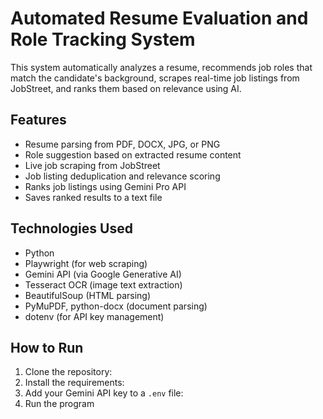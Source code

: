 # Automated Resume Evaluation and Role Tracking System

This system automatically analyzes a resume, recommends job roles that match the candidate's background, scrapes real-time job listings from JobStreet, and ranks them based on relevance using AI.

##  Features
- Resume parsing from PDF, DOCX, JPG, or PNG
- Role suggestion based on extracted resume content
- Live job scraping from JobStreet
- Job listing deduplication and relevance scoring
- Ranks job listings using Gemini Pro API
- Saves ranked results to a text file

##  Technologies Used
- Python
- Playwright (for web scraping)
- Gemini API (via Google Generative AI)
- Tesseract OCR (image text extraction)
- BeautifulSoup (HTML parsing)
- PyMuPDF, python-docx (document parsing)
- dotenv (for API key management)

##  How to Run
1. Clone the repository:
2. Install the requirements:
3. Add your Gemini API key to a `.env` file:   
4. Run the program


